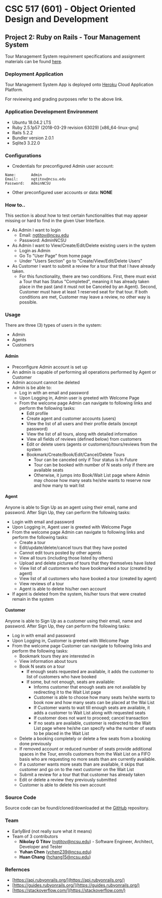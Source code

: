 # CSC 517 (601) - Object Oriented Design and Development

## Project 2: Ruby on Rails - Tour Management System
Tour Management System requirement specifications and assignment materials can be found [here](https://docs.google.com/document/d/1VZmRq2_u275v5eifWg9e1zEoKia_Sv9j60mFRJGQzGM/edit#heading=h.krv62guopnuq).

### Deployment Application
Tour Management System App is deployed onto [Heroku](https://project2-toursapp.herokuapp.com/) Cloud Application Platform.

For reviewing and grading purposes refer to the above link.

### Application Development Environment
* Ubuntu 18.04.2 LTS
* Ruby 2.5.1p57 (2018-03-29 revision 63029) [x86_64-linux-gnu]
* Rails 5.2.2
* Bundler version 2.0.1
* Sqlite3 3.22.0

### Configurations
* Credentials for preconfigured Admin user account:
```
Name:       Admin
Email:      ngtitov@ncsu.edu
Password:   AdminNCSU
```
* Other preconfigured user accounts or data: **NONE**

### How to..
This section is about how to test certain functionalities that may appear missing or hard to find in the given User Interface.
* As Admin I want to login
  * Email: ngtitov@ncsu.edu
  * Password: AdminNCSU
* As Admin I want to View/Create/Edit/Delete existing users in the system
  * Login as Admin
  * Go To "User Page" from home page
  * Under "Users Section" go to "Create/View/Edit/Delete Users"
* As Customer I want to submit a review for a tour that that I have already taken.
  * For this functionality, there are two conditions. First, there must exist a Tour that has Status "Completed", meaning it has already taken place in the past (and it must not be Canceled by an Agent). Second, Customer must have at least 1 reserved seat for that tour. If both conditions are met, Customer may leave a review, no other way is possible.

### Usage
There are three (3) types of users in the system:
* Admin
* Agents
* Customers

#### Admin
* Preconfigure Admin account is set up
* An admin is capable of performing all operations performed by Agent or Customer
* Admin account cannot be deleted
* Admin is be able to:
  * Log in with an email and password
  * Upon Logging in, Admin user is greeted with Welcome Page
  * From the welcome page Admin can navigate to following links and perform the following tasks:
    * Edit profile
    * Create agent and customer accounts (users)
    * View the list of all users and their profile details (except password)
    * View the list of all tours, along with detailed information
    * View all fields of reviews (defined below) from customers
    * Edit or delete users (agents or customers)/tours/reviews from the system
    * Bookmark/Create/Book/Edit/Cancel/Delete Tours
      * Tour can be canceled only if Tour status is In Future
      * Tour can be booked with number of N seats only if there are available seats
      * Otherwise, it jumps into Book/Wait List page where Admin may choose how many seats he/she wants to reserve now and how many to wait list
 
#### Agent
Anyone is able to Sign Up as an agent using their email, name and password. After Sign Up, they can perform the following tasks:
* Login with email and password
* Upon Logging in, Agent user is greeted with Welcome Page
* From the welcome page Admin can navigate to following links and perform the following tasks:
  * Create a tour
  * Edit/update/delete/cancel tours that they have posted
  * Cannot edit tours posted by other agents
  * View all tours (including those listed by others)
  * Upload and delete pictures of tours that they themselves have listed
  * View list of all customers who have bookmarked a tour (created by agent)
  * View list of all customers who have booked a tour (created by agent)
  * View reviews of a tour
  * Agent is able to delete his/her own account
* If agent is deleted from the system, his/her tours that were created remain in the system

#### Customer
Anyone is able to Sign Up as a customer using their email, name and password. After Sign Up, they can perform the following tasks:
* Log in with email and password
* Upon Logging in, Customer is greeted with Welcome Page
* From the welcome page Customer can navigate to following links and perform the following tasks:
  * Bookmark tours they are interested in
  * View information about tours
  * Book N seats on a tour
    * If enough seats requested are available, it adds the customer to list of customers who have booked
    * If some, but not enough, seats are available: 
      * Informs customer that enough seats are not available by redirecting it to the Wait List page
      * Customer is able to choose how many seats he/she wants to book now and how many seats can be placed at the Wai List
      * If Customer wants to wait till enough seats are available, it adds a customer to Wait List along with requested seats
      * If customer does not want to proceed; cancel transaction
      * If no seats are available, customer is redirected to the Wait List page where he/she can specify wha the number of seats to be placed in the Wait List
  * Delete a booking completely or delete a few seats from a booking done previously
  * If removed account or reduced number of seats provide additional spaces in the Tour, enrolls customers from the Wait List on a FIFO basis who are requesting no more seats than are currently available.
  * If a customer wants more seats than are available, it skips that customer and go on to the next customer on the Wait List
  * Submit a review for a tour that that customer has already taken
  * Edit or delete a review they previously submitted
  * Customer is able to delete his own account


### Source Code
Source code can be found/cloned/downloaded at the [GitHub](https://github.ncsu.edu/ngtitov) repository.

### Team
* EarlyBird (not really sure what it means)
* Team of 3 contributors
   * **Nikolay G Titov** (ngtitov@ncsu.edu) - Software Engineer, Architect, Developer and Tester 
   * **Yuhan Chen** (ychen239@ncsu.edu)
   * **Huan Chang** (hchang15@ncsu.edu)
   
### Refernces
* [https://api.rubyonrails.org/](https://api.rubyonrails.org/)
* [https://guides.rubyonrails.org/](https://guides.rubyonrails.org/)
* [https://stackoverflow.com/](https://stackoverflow.com/)

